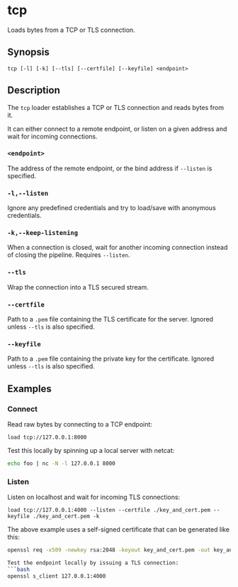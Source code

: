 # tcp

Loads bytes from a TCP or TLS connection.

## Synopsis

```
tcp [-l] [-k] [--tls] [--certfile] [--keyfile] <endpoint>
```

## Description

The `tcp` loader establishes a TCP or TLS connection and reads bytes from it.

It can either connect to a remote endpoint, or listen on a given address and
wait for incoming connections.

### `<endpoint>`

The address of the remote endpoint, or the bind address if `--listen` is
specified.

### `-l,--listen`

Ignore any predefined credentials and try to load/save with anonymous
credentials.

### `-k,--keep-listening`

When a connection is closed, wait for another incoming connection instead of
closing the pipeline. Requires `--listen`.

### `--tls`

Wrap the connection into a TLS secured stream.

### `--certfile`

Path to a `.pem` file containing the TLS certificate for the server.
Ignored unless `--tls` is also specified.

### `--keyfile`

Path to a `.pem` file containing the private key for the certificate.
Ignored unless `--tls` is also specified.

## Examples

### Connect

Read raw bytes by connecting to a TCP endpoint:
```
load tcp://127.0.0.1:8000
```

Test this locally by spinning up a local server with netcat:

```bash
echo foo | nc -N -l 127.0.0.1 8000
```

### Listen

Listen on localhost and wait for incoming TLS connections:

```
load tcp://127.0.0.1:4000 --listen --certfile ./key_and_cert.pem --keyfile ./key_and_cert.pem -k
```

The above example uses a self-signed certificate that can be generated like this:

```bash
openssl req -x509 -newkey rsa:2048 -keyout key_and_cert.pem -out key_and_cert.pem -days 365 -nodes

Test the endpoint locally by issuing a TLS connection:
```bash
openssl s_client 127.0.0.1:4000
```
